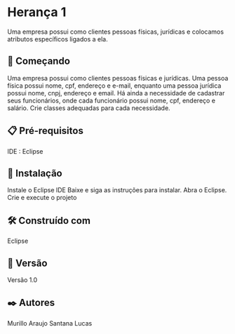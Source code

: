 # Herança 1

Uma empresa possui como clientes pessoas físicas, jurídicas e colocamos atributos específicos ligados a ela.

## 🚀 Começando

Uma empresa possui como clientes pessoas físicas e jurídicas. Uma pessoa física possui nome, cpf, endereço e e-mail, enquanto uma pessoa jurídica possui nome, cnpj, endereço e email.
Há ainda a necessidade de cadastrar seus funcionários, onde cada funcionário possui nome, cpf, endereço e salário.
Crie classes adequadas para cada necessidade.

## 📋 Pré-requisitos

IDE : Eclipse

## 🔧 Instalação

Instale o Eclipse IDE
Baixe e siga as instruções para instalar.
Abra o Eclipse.
Crie e execute o projeto

## 🛠️ Construído com

Eclipse

## 📌 Versão

Versão 1.0

## ✒️ Autores

Murillo Araujo Santana Lucas
